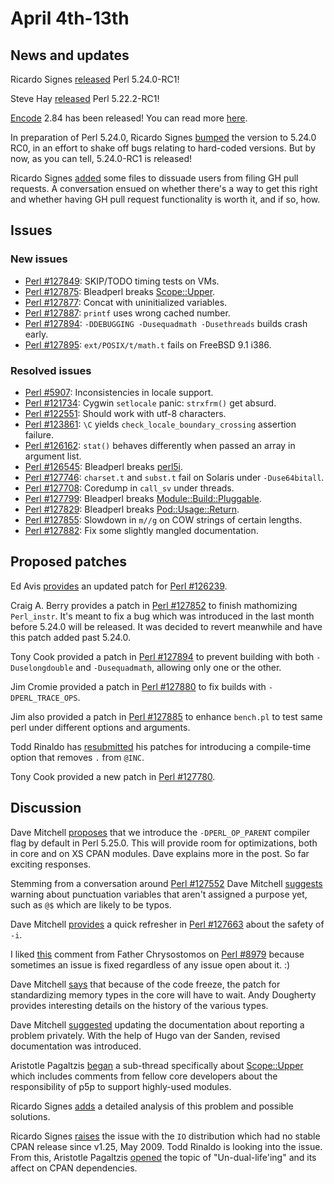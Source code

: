 # April 4th-13th

## News and updates

Ricardo Signes
[released](http://www.nntp.perl.org/group/perl.perl5.porters/235807)
Perl 5.24.0-RC1!

Steve Hay
[released](http://www.nntp.perl.org/group/perl.perl5.porters/235732)
Perl 5.22.2-RC1!

[Encode](https://metacpan.org/pod/Encode) 2.84 has been
released! You can read more
[here](http://www.nntp.perl.org/group/perl.perl5.porters/235751).

In preparation of Perl 5.24.0, Ricardo Signes
[bumped](http://www.nntp.perl.org/group/perl.perl5.porters/235744)
the version to 5.24.0 RC0, in an effort to shake off bugs relating
to hard-coded versions. But by now, as you can tell, 5.24.0-RC1
is released!

Ricardo Signes
[added](http://www.nntp.perl.org/group/perl.perl5.porters/235719)
some files to dissuade users from filing GH pull requests. A
conversation ensued on whether there's a way to get this right
and whether having GH pull request functionality is worth it,
and if so, how.

## Issues

### New issues

* [Perl #127849](https://rt.perl.org/Ticket/Display.html?id=127849):
  SKIP/TODO timing tests on VMs.
* [Perl #127875](https://rt.perl.org/Ticket/Display.html?id=127875):
  Bleadperl breaks
  [Scope::Upper](https://metacpan.org/pod/Scope::Upper).
* [Perl #127877](https://rt.perl.org/Ticket/Display.html?id=127877):
  Concat with uninitialized variables.
* [Perl #127887](https://rt.perl.org/Ticket/Display.html?id=127887):
  `printf` uses wrong cached number.
* [Perl #127894](https://rt.perl.org/Ticket/Display.html?id=127894):
  `-DDEBUGGING -Dusequadmath -Dusethreads` builds crash early.
* [Perl #127895](https://rt.perl.org/Ticket/Display.html?id=127895):
  `ext/POSIX/t/math.t` fails on FreeBSD 9.1 i386.

### Resolved issues

* [Perl #5907](https://rt.perl.org/Ticket/Display.html?id=5907):
  Inconsistencies in locale support.
* [Perl #121734](https://rt.perl.org/Ticket/Display.html?id=121734):
  Cygwin `setlocale` panic: `strxfrm()` get absurd.
* [Perl #122551](https://rt.perl.org/Ticket/Display.html?id=122551):
  Should work with utf-8 characters.
* [Perl #123861](https://rt.perl.org/Ticket/Display.html?id=123861):
  `\C` yields `check_locale_boundary_crossing` assertion failure.
* [Perl #126162](https://rt.perl.org/Ticket/Display.html?id=126162):
  `stat()` behaves differently when passed an array in argument
  list.
* [Perl #126545](https://rt.perl.org/Ticket/Display.html?id=126545):
  Bleadperl breaks [perl5i](https://metacpan.org/pod/perl5i).
* [Perl #127746](https://rt.perl.org/Ticket/Display.html?id=127746):
  `charset.t` and `subst.t` fail on Solaris under `-Duse64bitall`.
* [Perl #127708](https://rt.perl.org/Ticket/Display.html?id=127708):
  Coredump in `call_sv` under threads.
* [Perl #127799](https://rt.perl.org/Ticket/Display.html?id=127799):
  Bleadperl breaks
  [Module::Build::Pluggable](https://metacpan.org/pod/Module::Build::Pluggable).
* [Perl #127829](https://rt.perl.org/Ticket/Display.html?id=127829):
  Bleadperl breaks
  [Pod::Usage::Return](https://metacpan.org/pod/Pod::Usage::Return).
* [Perl #127855](https://rt.perl.org/Ticket/Display.html?id=127855):
  Slowdown in `m//g` on COW strings of certain lengths.
* [Perl #127882](https://rt.perl.org/Ticket/Display.html?id=127882):
  Fix some slightly mangled documentation.

## Proposed patches

Ed Avis
[provides](http://www.nntp.perl.org/group/perl.perl5.porters/235625)
an updated patch for
[Perl #126239](https://rt.perl.org/Ticket/Display.html?id=126239).

Craig A. Berry provides a patch in
[Perl #127852](https://rt.perl.org/Ticket/Display.html?id=127852)
to finish mathomizing `Perl_instr`. It's meant to fix a bug which
was introduced in the last month before 5.24.0 will be released.
It was decided to revert meanwhile and have this patch added past
5.24.0.

Tony Cook provided a patch in
[Perl #127894](https://rt.perl.org/Ticket/Display.html?id=127894)
to prevent building with both `-Duselongdouble` and `-Dusequadmath`,
allowing only one or the other.

Jim Cromie provided a patch in
[Perl #127880](https://rt.perl.org/Ticket/Display.html?id=127880)
to fix builds with `-DPERL_TRACE_OPS`.

Jim also provided a patch in
[Perl #127885](https://rt.perl.org/Ticket/Display.html?id=127885)
to enhance `bench.pl` to test same perl under different options
and arguments.

Todd Rinaldo has
[resubmitted](http://www.nntp.perl.org/group/perl.perl5.porters/235765)
his patches for introducing a compile-time option that removes
`.` from `@INC`.

Tony Cook provided a new patch in
[Perl #127780](https://rt.perl.org/Ticket/Display.html?id=127780).

## Discussion

Dave Mitchell
[proposes](http://www.nntp.perl.org/group/perl.perl5.porters/235635)
that we introduce the `-DPERL_OP_PARENT` compiler flag by default
in Perl 5.25.0. This will provide room for optimizations, both in
core and on XS CPAN modules. Dave explains more in the post. So
far exciting responses.

Stemming from a conversation around
[Perl #127552](https://rt.perl.org/Ticket/Display.html?id=127552)
Dave Mitchell
[suggests](http://www.nntp.perl.org/group/perl.perl5.porters/235620)
warning about punctuation variables that aren't assigned a purpose
yet, such as `@$` which are likely to be typos.

Dave Mitchell
[provides](http://www.nntp.perl.org/group/perl.perl5.porters/235624)
a quick refresher in
[Perl #127663](https://rt.perl.org/Ticket/Display.html?id=127663)
about the safety of `-i`.

I liked
[this](http://www.nntp.perl.org/group/perl.perl5.porters/235626)
comment from Father Chrysostomos on
[Perl #8979](https://rt.perl.org/Ticket/Display.html?id=8979)
because sometimes an issue is fixed regardless of any issue open
about it. :)

Dave Mitchell
[says](http://www.nntp.perl.org/group/perl.perl5.porters/235623)
that because of the code freeze, the patch for standardizing memory
types in the core will have to wait. Andy Dougherty provides
interesting details on the history of the various types.

Dave Mitchell
[suggested](http://www.nntp.perl.org/group/perl.perl5.porters/235634)
updating the documentation about reporting a problem
privately. With the help of Hugo van der Sanden, revised
documentation was introduced.

Aristotle Pagaltzis
[began](http://www.nntp.perl.org/group/perl.perl5.porters/235670)
a sub-thread specifically about
[Scope::Upper](https://metacpan.org/pod/Scope::Upper) which
includes comments from fellow core developers about the
responsibility of p5p to support highly-used modules.

Ricardo Signes
[adds](http://www.nntp.perl.org/group/perl.perl5.porters/235784)
a detailed analysis of this problem and possible solutions.

Ricardo Signes
[raises](http://www.nntp.perl.org/group/perl.perl5.porters/235687)
the issue with the `IO` distribution which had no stable CPAN
release since v1.25, May 2009. Todd Rinaldo is looking into the
issue. From this, Aristotle Pagaltzis
[opened](http://www.nntp.perl.org/group/perl.perl5.porters/235701)
the topic of "Un-dual-life'ing" and its affect on CPAN dependencies.
